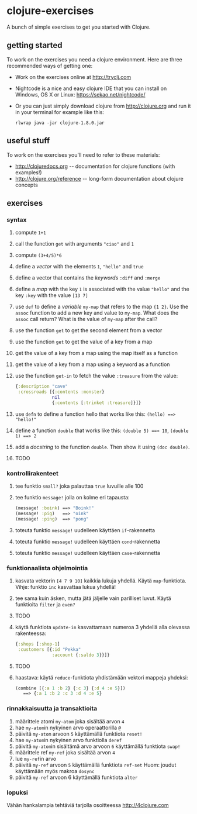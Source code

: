 # clojure-exercises

A bunch of simple exercises to get you started with Clojure.

## getting started

To work on the exercises you need a clojure environment. Here are
three recommended ways of getting one:

- Work on the exercises online at http://tryclj.com
- Nightcode is a nice and easy clojure IDE that you can install on
  Windows, OS X or Linux: https://sekao.net/nightcode/
- Or you can just simply download clojure from http://clojure.org
  and run it in your terminal for example like this:
  
  ```
  rlwrap java -jar clojure-1.8.0.jar
  ```

## useful stuff

To work on the exercises you'll need to refer to these materials:

- http://clojuredocs.org -- documentation for clojure functions (with examples!)
- http://clojure.org/reference -- long-form documentation about clojure concepts

## exercises

### syntax

1. compute `1+1`
1. call the function `get` with arguments `"ciao"` and `1`
1. compute `(3+4/5)*6`

1. define a _vector_ with the elements `1`, `"hello"` and `true`
1. define a vector that contains the _keywords_ `:diff` and `:merge`
1. define a _map_ with the key `1` is associated with the value `"hello"` and the key `:key`
   with the value `[13 7]`

1. use `def` to define a _variable_ `my-map` that refers to the map `{1 2}`.
   Use the `assoc` function to add a new key and value to `my-map`. What does
   the `assoc` call return?  What is the value of `my-map` after the call?

1. use the function `get` to get the second element from a vector
1. use the function `get` to get the value of a key from a map
1. get the value of a key from a map using the map itself as a function
1. get the value of a key from a map using a keyword as a function

1. use the function `get-in` to fetch the value `:treasure` from the value:

   ```clojure
   {:description "cave"
    :crossroads [{:contents :monster}
                 nil
                 {:contents [:trinket :treasure]}]}
   ```

1. use `defn` to define a function hello that works like this: `(hello) ==> "hello!"`
1. define a function `double` that works like this: `(double 5) ==> 10`, `(double 1) ==> 2`
1. add a _docstring_ to the function `double`. Then show it using `(doc double)`.
1. TODO

### kontrollirakenteet

1. tee funktio `small?` joka palauttaa `true` luvuille alle 100
1. tee funktio `message!` jolla on kolme eri tapausta:

   ```clojure
   (message! :boink) ==> "Boink!"
   (message! :pig)   ==> "oink"
   (message! :ping)  ==> "pong"
   ```

1. toteuta funktio `message!` uudelleen käyttäen `if`-rakennetta
1. toteuta funktio `message!` uudelleen käyttäen `cond`-rakennetta
1. toteuta funktio `message!` uudelleen käyttäen `case`-rakennetta

### funktionaalista ohjelmointia

1. kasvata vektorin `[4 7 9 10]` kaikkia lukuja yhdellä. Käytä
   `map`-funktiota. Vihje: funktio `inc` kasvattaa lukua yhdellä!
1. tee sama kuin äsken, mutta jätä jäljelle vain parilliset luvut.
   Käytä funktioita `filter` ja `even?`

1. TODO

1. käytä funktiota `update-in` kasvattamaan numeroa 3 yhdellä alla
   olevassa rakenteessa:
   ```clojure
   {:shops [:shop-1]
    :customers [{:id "Pekka"
                 :account {:saldo 3}}]}
   ```

1. TODO

1. haastava: käytä `reduce`-funktiota yhdistämään vektori mappeja yhdeksi:
   ```clojure
   (combine [{:a 1 :b 2} {:c 3} {:d 4 :e 5}])
      ==> {:a 1 :b 2 :c 3 :d 4 :e 5}
   ```

### rinnakkaisuutta ja transaktioita

1. määrittele atomi `my-atom` joka sisältää arvon `4`
1. hae `my-atom`in nykyinen arvo operaattorilla `@`
1. päivitä `my-atom` arvoon `5` käyttämällä funktiota
   `reset!`
1. hae `my-atom`in nykyinen arvo funktiolla `deref`
1. päivitä `my-atom`in sisältämä arvo arvoon `6` käyttämällä funktiota
   `swap!`
1. määrittele ref `my-ref` joka sisältää arvon `4`
1. lue `my-ref`in arvo
1. päivitä `my-ref` arvoon `5` käyttämällä funktiota `ref-set`
   Huom: joudut käyttämään myös makroa `dosync`
1. päivitä `my-ref` arvoon 6 käyttämällä funktiota `alter`

### lopuksi

Vähän hankalampia tehtäviä tarjolla osoitteessa http://4clojure.com
